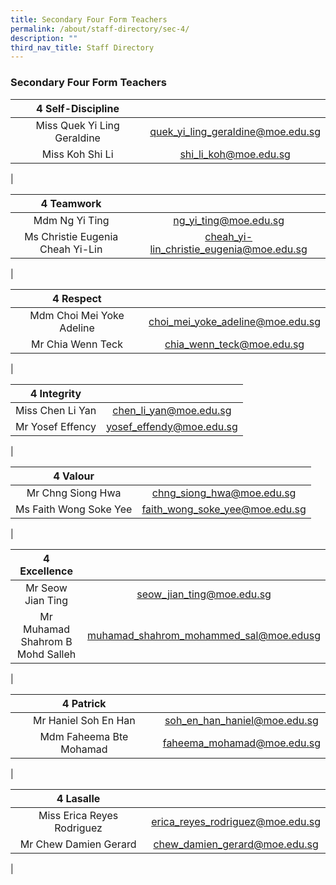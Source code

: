 ```yaml
---
title: Secondary Four Form Teachers
permalink: /about/staff-directory/sec-4/
description: ""
third_nav_title: Staff Directory
---
```

### **Secondary Four Form Teachers**

| 4 Self-Discipline |  |
|:---:|:---:|
| Miss Quek Yi Ling Geraldine | [quek_yi_ling_geraldine@moe.edu.sg](mailto:quek_yi_ling_geraldine@moe.edu.sg) |
| Miss Koh Shi Li | [shi_li_koh@moe.edu.sg](mailto:shi_li_koh@moe.edu.sg) |
|

| 4 Teamwork |  |
|:---:|:---:|
| Mdm Ng Yi Ting | [ng_yi_ting@moe.edu.sg](mailto:ng_yi_ting@moe.edu.sg) |
| Ms Christie Eugenia Cheah Yi-Lin | [cheah_yi-lin_christie_eugenia@moe.edu.sg](mailto:cheah_yi-lin_christie_eugenia@moe.edu.sg) |
|

| 4 Respect |  |
|:---:|:---:|
| Mdm Choi Mei Yoke Adeline | [choi_mei_yoke_adeline@moe.edu.sg](mailto:choi_mei_yoke_adeline@moe.edu.sg) |
| Mr Chia Wenn Teck | [chia_wenn_teck@moe.edu.sg](chia_wenn_teck@moe.edu.sg) |
|

| 4 Integrity |  |
|:---:|:---:|
| Miss Chen Li Yan | [chen_li_yan@moe.edu.sg](mailto:chen_li_yan@moe.edu.sg) |
| Mr Yosef Effency | [yosef_effendy@moe.edu.sg](mailto:yosef_effendy@moe.edu.sg ) |
|

| 4 Valour |  |
|:---:|:---:|
| Mr Chng Siong Hwa | [chng_siong_hwa@moe.edu.sg](mailto:chng_siong_hwa@moe.edu.sg) |
| Ms Faith Wong Soke Yee | [faith_wong_soke_yee@moe.edu.sg](mailto:faith_wong_soke_yee@moe.edu.sg) |
|

| 4 Excellence |  |
|:---:|:---:|
| Mr Seow Jian Ting | [seow_jian_ting@moe.edu.sg](mailto:seow_jian_ting@moe.edu.sg) |
| Mr Muhamad Shahrom B Mohd Salleh | muhamad_shahrom_mohammed_sal@moe.edusg |
|

| 4 Patrick |  |
|:---:|:---:|
| Mr Haniel Soh En Han | soh_en_han_haniel@moe.edu.sg |
| Mdm Faheema Bte Mohamad | faheema_mohamad@moe.edu.sg |
|

| 4 Lasalle |  |
|:---:|:---:|
| Miss Erica Reyes Rodriguez | erica_reyes_rodriguez@moe.edu.sg |
| Mr Chew Damien Gerard | chew_damien_gerard@moe.edu.sg |
|